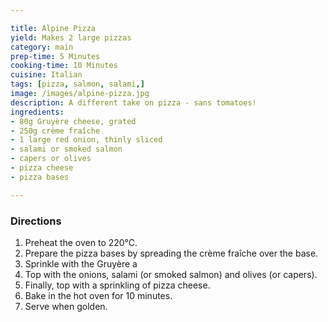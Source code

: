 ```yaml
---

title: Alpine Pizza
yield: Makes 2 large pizzas
category: main
prep-time: 5 Minutes
cooking-time: 10 Minutes
cuisine: Italian
tags: [pizza, salmon, salami,]
image: /images/alpine-pizza.jpg
description: A different take on pizza - sans tomatoes!
ingredients:
- 80g Gruyère cheese, grated
- 250g crème fraîche
- 1 large red onion, thinly sliced
- salami or smoked salmon
- capers or olives
- pizza cheese
- pizza bases

---
```


### Directions

1. Preheat the oven to 220°C.
2. Prepare the pizza bases by spreading the crème fraîche over the base.
3. Sprinkle with the Gruyère a
4. Top with the onions, salami (or smoked salmon) and olives (or capers).
5. Finally, top with a sprinkling of pizza cheese.
6. Bake in the hot oven for 10 minutes.
7. Serve when golden.

